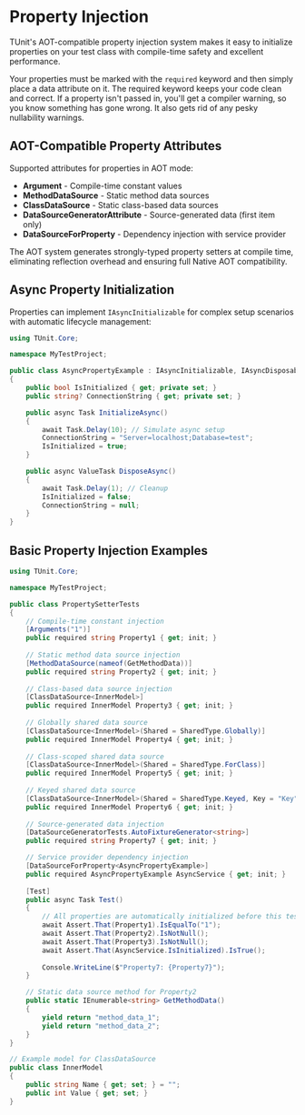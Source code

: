 # Property Injection

TUnit's AOT-compatible property injection system makes it easy to initialize properties on your test class with compile-time safety and excellent performance.

Your properties must be marked with the `required` keyword and then simply place a data attribute on it.
The required keyword keeps your code clean and correct. If a property isn't passed in, you'll get a compiler warning, so you know something has gone wrong. It also gets rid of any pesky nullability warnings.

## AOT-Compatible Property Attributes

Supported attributes for properties in AOT mode:
- **Argument** - Compile-time constant values
- **MethodDataSource** - Static method data sources  
- **ClassDataSource** - Static class-based data sources
- **DataSourceGeneratorAttribute** - Source-generated data (first item only)
- **DataSourceForProperty** - Dependency injection with service provider

The AOT system generates strongly-typed property setters at compile time, eliminating reflection overhead and ensuring full Native AOT compatibility.

## Async Property Initialization

Properties can implement `IAsyncInitializable` for complex setup scenarios with automatic lifecycle management:

```csharp
using TUnit.Core;

namespace MyTestProject;

public class AsyncPropertyExample : IAsyncInitializable, IAsyncDisposable
{
    public bool IsInitialized { get; private set; }
    public string? ConnectionString { get; private set; }

    public async Task InitializeAsync()
    {
        await Task.Delay(10); // Simulate async setup
        ConnectionString = "Server=localhost;Database=test";
        IsInitialized = true;
    }

    public async ValueTask DisposeAsync()
    {
        await Task.Delay(1); // Cleanup
        IsInitialized = false;
        ConnectionString = null;
    }
}
```

## Basic Property Injection Examples

```csharp
using TUnit.Core;

namespace MyTestProject;

public class PropertySetterTests
{
    // Compile-time constant injection
    [Arguments("1")]
    public required string Property1 { get; init; }
        
    // Static method data source injection
    [MethodDataSource(nameof(GetMethodData))]
    public required string Property2 { get; init; }
        
    // Class-based data source injection
    [ClassDataSource<InnerModel>]
    public required InnerModel Property3 { get; init; }
    
    // Globally shared data source
    [ClassDataSource<InnerModel>(Shared = SharedType.Globally)]
    public required InnerModel Property4 { get; init; }
    
    // Class-scoped shared data source
    [ClassDataSource<InnerModel>(Shared = SharedType.ForClass)]
    public required InnerModel Property5 { get; init; }
    
    // Keyed shared data source
    [ClassDataSource<InnerModel>(Shared = SharedType.Keyed, Key = "Key")]
    public required InnerModel Property6 { get; init; }
        
    // Source-generated data injection
    [DataSourceGeneratorTests.AutoFixtureGenerator<string>]
    public required string Property7 { get; init; }

    // Service provider dependency injection
    [DataSourceForProperty<AsyncPropertyExample>]
    public required AsyncPropertyExample AsyncService { get; init; }
    
    [Test]
    public async Task Test()
    {
        // All properties are automatically initialized before this test runs
        await Assert.That(Property1).IsEqualTo("1");
        await Assert.That(Property2).IsNotNull();
        await Assert.That(Property3).IsNotNull();
        await Assert.That(AsyncService.IsInitialized).IsTrue();
        
        Console.WriteLine($"Property7: {Property7}");
    }

    // Static data source method for Property2
    public static IEnumerable<string> GetMethodData()
    {
        yield return "method_data_1";
        yield return "method_data_2";
    }
}

// Example model for ClassDataSource
public class InnerModel
{
    public string Name { get; set; } = "";
    public int Value { get; set; }
}
```

